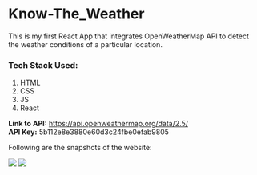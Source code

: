 # Know-The_Weather

This is my first React App that integrates OpenWeatherMap API to detect the weather conditions of a particular location.
<h3> Tech Stack Used:</h3>

1.  HTML
2.  CSS
3.  JS
4.  React

<b>Link to API:</b> https://api.openweathermap.org/data/2.5/
<br>
<b>API Key:</b> 5b112e8e3880e60d3c24fbe0efab9805

Following are the snapshots of the website:


<img src = "https://github.com/Astha369/Know-The_Weather/blob/main/src/images/1.jpeg">
<img src = "https://github.com/Astha369/Know-The_Weather/blob/main/src/images/2.jpeg">
